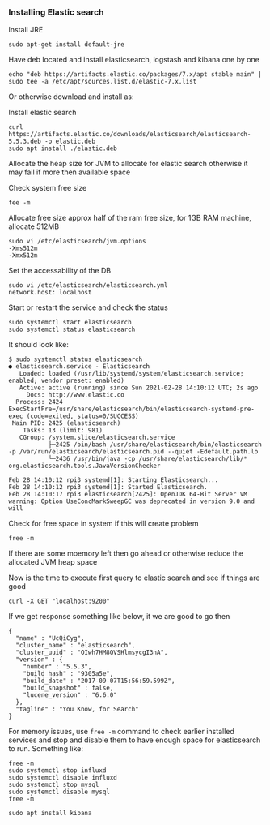### Installing Elastic search
Install JRE
```
sudo apt-get install default-jre
```
Have deb located and install elasticsearch, logstash and kibana one by one
```
echo "deb https://artifacts.elastic.co/packages/7.x/apt stable main" | sudo tee -a /etc/apt/sources.list.d/elastic-7.x.list
```
Or otherwise download and install as:

Install elastic search
```
curl https://artifacts.elastic.co/downloads/elasticsearch/elasticsearch-5.5.3.deb -o elastic.deb
sudo apt install ./elastic.deb
```
Allocate the heap size for JVM to allocate for elastic search otherwise it may fail if more then available space   

Check system free size
```
fee -m
```
Allocate free size approx half of the ram free size, for 1GB RAM machine, allocate 512MB
```
sudo vi /etc/elasticsearch/jvm.options
-Xms512m
-Xmx512m
```
Set the accessability of the DB
```
sudo vi /etc/elasticsearch/elasticsearch.yml
network.host: localhost
```
Start or restart the service and check the status
```
sudo systemctl start elasticsearch
sudo systemctl status elasticsearch
```
It should look like:
```
$ sudo systemctl status elasticsearch
● elasticsearch.service - Elasticsearch
   Loaded: loaded (/usr/lib/systemd/system/elasticsearch.service; enabled; vendor preset: enabled)
   Active: active (running) since Sun 2021-02-28 14:10:12 UTC; 2s ago
     Docs: http://www.elastic.co
  Process: 2424 ExecStartPre=/usr/share/elasticsearch/bin/elasticsearch-systemd-pre-exec (code=exited, status=0/SUCCESS)
 Main PID: 2425 (elasticsearch)
    Tasks: 13 (limit: 981)
   CGroup: /system.slice/elasticsearch.service
           ├─2425 /bin/bash /usr/share/elasticsearch/bin/elasticsearch -p /var/run/elasticsearch/elasticsearch.pid --quiet -Edefault.path.lo
           └─2436 /usr/bin/java -cp /usr/share/elasticsearch/lib/* org.elasticsearch.tools.JavaVersionChecker

Feb 28 14:10:12 rpi3 systemd[1]: Starting Elasticsearch...
Feb 28 14:10:12 rpi3 systemd[1]: Started Elasticsearch.
Feb 28 14:10:17 rpi3 elasticsearch[2425]: OpenJDK 64-Bit Server VM warning: Option UseConcMarkSweepGC was deprecated in version 9.0 and will
```

Check for free space in system if this will create problem
```
free -m
```
If there are some moemory left then go ahead or otherwise reduce the allocated JVM heap space

Now is the time to execute first query to elastic search and see if things are good
```
curl -X GET "localhost:9200"
```
If we get response something like below, it we are good to go then
```
{
  "name" : "UcQiCyg",
  "cluster_name" : "elasticsearch",
  "cluster_uuid" : "OIwh7HM8QVSHlmsycgI3nA",
  "version" : {
    "number" : "5.5.3",
    "build_hash" : "9305a5e",
    "build_date" : "2017-09-07T15:56:59.599Z",
    "build_snapshot" : false,
    "lucene_version" : "6.6.0"
  },
  "tagline" : "You Know, for Search"
}
```

For memory issues, use `free -m` command to check earlier installed services and stop and disable them to have enough space for elasticsearch to run. Something like:

```
free -m
sudo systemctl stop influxd
sudo systemctl disable influxd
sudo systemctl stop mysql
sudo systemctl disable mysql
free -m
```
```
sudo apt install kibana
```
